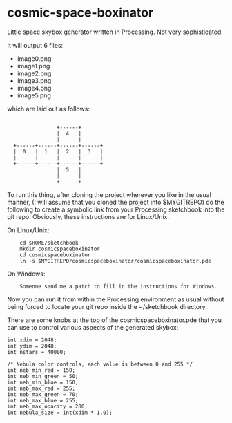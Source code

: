 cosmic-space-boxinator
======================

Little space skybox generator written in Processing.  Not very sophisticated.

It will output 6 files:

* image0.png
* image1.png
* image2.png
* image3.png
* image4.png
* image5.png

which are laid out as follows:

```

                +------+
                |  4   |
                |      |
  +------+------+------+------+
  |  0   |  1   |  2   |  3   |
  |      |      |      |      |
  +------+------+------+------+
                |  5   |
                |      |
                +------+

```

To run this thing, after cloning the project wherever you like in the usual manner,
(I will assume that you cloned the project into $MYGITREPO)
do the following to create a symbolic link from your Processing sketchbook into
the git repo. Obviously, these instructions are for Linux/Unix.

On Linux/Unix:

```
	cd $HOME/sketchbook
	mkdir cosmicspaceboxinator
	cd cosmicspaceboxinator
	ln -s $MYGITREPO/cosmicspaceboxinator/cosmicspaceboxinator.pde
```

On Windows:

```
	Someone send me a patch to fill in the instructions for Windows.
```

Now you can run it from within the Processing environment as usual
without being forced to locate your git repo inside the ~/sketchbook
directory.

There are some knobs at the top of the cosmicspaceboxinator.pde that you
can use to control various aspects of the generated skybox:

```
int xdim = 2048;
int ydim = 2048;
int nstars = 40000;

/* Nebula color controls, each value is between 0 and 255 */
int neb_min_red = 150;
int neb_min_green = 50;
int neb_min_blue = 150;
int neb_max_red = 255;
int neb_max_green = 70;
int neb_max_blue = 255;
int neb_max_opacity = 200;
int nebula_size = int(xdim * 1.0);
```


